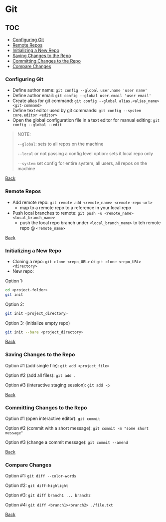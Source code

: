 # Git

## TOC

- [Configuring Git](#configuring-git)
- [Remote Repos](#remote-repos)
- [Initializing a New Repo](#initializing-a-new-repo)
- [Saving Changes to the Repo](#saving-changes-to-the-repo)
- [Committing Changes to the Repo](#committing-changes-to-the-repo)
- [Compare Changes](#compare-changes)

### Configuring Git

- Define author name: `git config --global user.name 'user name'`
- Define author email: `git config --global user.email 'user email'`
- Create alias for git command: `git config --global alias.<alias_name><git-command>`
- Define text editor used by git commands: `git config --system core.editor <editor>`
- Open the global configuration file in a text editor for manual editing: `git config --global --edit`

> NOTE:
>
> `--global`: sets to all repos on the machine
>
> `--local` or not passing a config level option: sets it local repo only
>
> `--system` set config for entire system, all users, all repos on the machine

[Back](#toc)

### Remote Repos

- Add remote repo: `git remote add <remote_name> <remote-repo-url>`
    - map to a remote repo to a reference in your local repo
- Push local branches to remote: `git push -u <remote_name><local_branch_name>`
    - push the local repo branch under `<local_branch_name>` to teh remote repo @ `<remote_name>`

[Back](#toc)

### Initializing a New Repo

- Cloning a repo: `git clone <repo_URL>` or `git clone <repo_URL><directory>`
- New repo:

Option 1:

```bash
cd <project-folder>
git init
```

Option 2:

```bash
git init <project_directory>
```

Option 3: (initialize empty repo)

```bash
git init --bare <project_directory>
```

[Back](#toc)

### Saving Changes to the Repo

Option #1 (add single file): `git add <project_file>`

Option #2 (add all files): `git add .`

Option #3 (interactive staging session): `git add -p`

[Back](#toc)

### Committing Changes to the Repo

Option #1 (open interactive editor): `git commit`

Option #2 (commit with a short message): `git commit -m "some short message"`

Option #3 (change a commit message): `git commit --amend`

[Back](#toc)

### Compare Changes

Option #1: `git diff --color-words`

Option #2: `git diff-highlight`

Option #3: `git diff branch1 ... branch2`

Option #4: `git diff <branch1><branch2> ./file.txt`

[Back](#toc)
